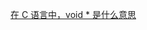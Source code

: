 <!--
 * @Author: AlexZ33 775136985@qq.com
 * @Date: 2022-09-05 16:28:36
 * @LastEditors: AlexZ33 775136985@qq.com
 * @LastEditTime: 2022-09-05 16:28:46
 * @FilePath: /basic/函数/void.md
 * @Description: 这是默认设置,请设置`customMade`, 打开koroFileHeader查看配置 进行设置: https://github.com/OBKoro1/koro1FileHeader/wiki/%E9%85%8D%E7%BD%AE
-->
[在 C 语言中，void * 是什么意思]()